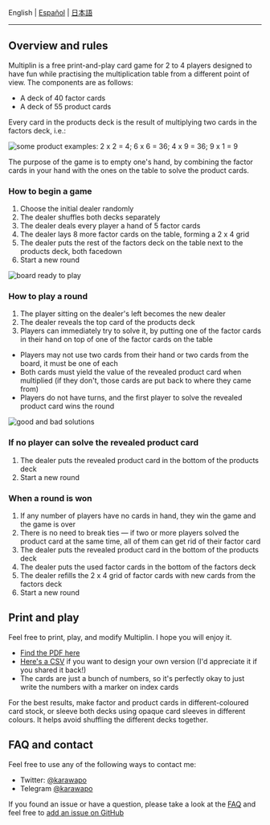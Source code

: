 English | [Español](https://alecrem.github.io/multiplin/es) | [日本語](https://alecrem.github.io/multiplin/ja)

---

## Overview and rules

Multiplin is a free print-and-play card game for 2 to 4 players designed to have fun while practising the multiplication table from a different point of view. The components are as follows:

- A deck of 40 factor cards
- A deck of 55 product cards

Every card in the products deck is the result of multiplying two cards in the factors deck, i.e.:

![some product examples: 2 x 2 = 4; 6 x 6 = 36; 4 x 9 = 36; 9 x 1 = 9](https://alecrem.github.io/multiplin/images/solution-examples.png)

The purpose of the game is to empty one's hand, by combining the factor cards in your hand with the ones on the table to solve the product cards.

### How to begin a game

1. Choose the initial dealer randomly
1. The dealer shuffles both decks separately
1. The dealer deals every player a hand of 5 factor cards
1. The dealer lays 8 more factor cards on the table, forming a 2 x 4 grid
1. The dealer puts the rest of the factors deck on the table next to the products deck, both facedown
1. Start a new round

![board ready to play](https://alecrem.github.io/multiplin/images/board-layout.png)

### How to play a round

1. The player sitting on the dealer's left becomes the new dealer
1. The dealer reveals the top card of the products deck
1. Players can immediately try to solve it, by putting one of the factor cards in their hand on top of one of the factor cards on the table
  - Players may not use two cards from their hand or two cards from the board, it must be one of each
  - Both cards must yield the value of the revealed product card when multiplied (if they don't, those cards are put back to where they came from)
  - Players do not have turns, and the first player to solve the revealed product card wins the round

![good and bad solutions](https://alecrem.github.io/multiplin/images/board-solutions.png)

### If no player can solve the revealed product card

1. The dealer puts the revealed product card in the bottom of the products deck
1. Start a new round

### When a round is won

1. If any number of players have no cards in hand, they win the game and the game is over
1. There is no need to break ties — if two or more players solved the product card at the same time, all of them can get rid of their factor card
1. The dealer puts the revealed product card in the bottom of the products deck
1. The dealer puts the used factor cards in the bottom of the factors deck
1. The dealer refills the 2 x 4 grid of factor cards with new cards from the factors deck
1. Start a new round

## Print and play

Feel free to print, play, and modify Multiplin. I hope you will enjoy it.

- [Find the PDF here](https://alecrem.github.io/multiplin/pap/multiplin.pdf)
- [Here's a CSV](https://alecrem.github.io/multiplin/csv/multiplin-cards.csv) if you want to design your own version (I'd appreciate it if you shared it back!)
- The cards are just a bunch of numbers, so it's perfectly okay to just write the numbers with a marker on index cards

For the best results, make factor and product cards in different-coloured card stock, or sleeve both decks using opaque card sleeves in different colours. It helps avoid shuffling the different decks together.

## FAQ and contact

Feel free to use any of the following ways to contact me:

- Twitter: [@karawapo](https://twitter.com/karawapo)
- Telegram [@karawapo](https://t.me/karawapo)

If you found an issue or have a question, please take a look at the [FAQ](https://alecrem.github.io/multiplin/en/faq) and feel free to [add an issue on GitHub](https://github.com/alecrem/multiplin/issues)
